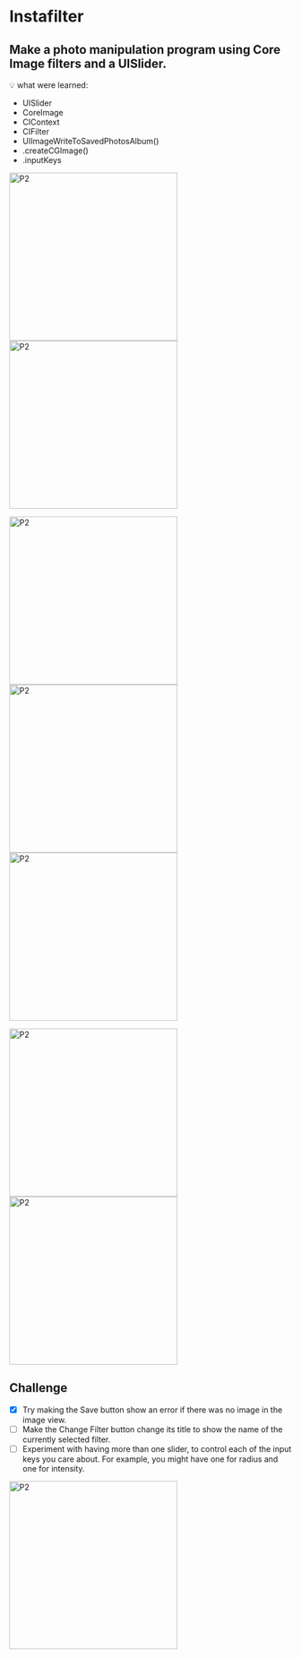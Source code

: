 # Instafilter

## Make a photo manipulation program using Core Image filters and a UISlider.

💡 what were learned:
- UISlider
- CoreImage
- CIContext
- CIFilter
- UIImageWriteToSavedPhotosAlbum()
- .createCGImage()
- .inputKeys


<img width="300" alt="P2" src="https://sun9-79.userapi.com/impg/lxnad1UevNrlI3Q-ncj_bByUZOTH8V4UaRI1Hg/U4k6spf7Ygk.jpg?size=828x1792&quality=95&sign=b8060a9a40fa394fff9986b7c568d0f6&type=album"> <img width="300" alt="P2" src="https://sun9-74.userapi.com/impg/76l_f-1L8JpHK_yCGCWFMiSjkGO5b3_n98RHZg/BnZxubODO4g.jpg?size=828x1792&quality=95&sign=c48a325fe87c30171c30cd71d7d0841c&type=album"> 

<img width="300" alt="P2" src="https://sun9-45.userapi.com/impg/PuBN3HNHmlYYG4yeKU2iA3KxUR4pBFIOKjwiZw/ISWwzfjo-u4.jpg?size=828x1792&quality=95&sign=95cc6a83eddb85bd190ec9e9114f2e3a&type=album"> <img width="300" alt="P2" src="https://sun9-79.userapi.com/impg/lNfQMAMLk7k8F6V0BBzAyhIm8hGubSOceSL99Q/r2WGDPpzDt0.jpg?size=828x1792&quality=95&sign=1cc1d1157445e5572db996368ac9adae&type=album"> <img width="300" alt="P2" src="https://sun9-64.userapi.com/impg/7jsYsW32sdaexsyEEmUJ1HBsJsnSNDYeXi3imA/-JCKSCRaKR0.jpg?size=828x1792&quality=95&sign=9c1a4a81ca999823f75b4f9946d96077&type=album"> 

<img width="300" alt="P2" src="https://sun9-56.userapi.com/impg/N_GIz4yHLy1ZvdwwczdJo2kqbwRQbmNd8QlTNQ/fxq3oYT5cqQ.jpg?size=996x2160&quality=95&sign=bf301b15241f86598131987ce2fd13e1&type=album"> <img width="300" alt="P2" src="https://sun9-44.userapi.com/impg/KXakyYiqXQ1nGT0B2o9U1i2Q612W-6L6PmONFA/eUoe2ObH5L4.jpg?size=996x2160&quality=95&sign=9201e373ebd6f5d25179d6f1dd5d09b0&type=album">

## Challenge

- [x] Try making the Save button show an error if there was no image in the image view.
- [ ] Make the Change Filter button change its title to show the name of the currently selected filter.
- [ ] Experiment with having more than one slider, to control each of the input keys you care about. For example, you might have one for radius and one for intensity.

<img width="300" alt="P2" src="https://sun9-20.userapi.com/impg/wx-seko8q9XOz_8KBXBr_D8_nMyrd94dgfTj4w/MiG9oWnXzgs.jpg?size=996x2160&quality=95&sign=cad02dc8a62a2d4c710e151c04504f27&type=album">
